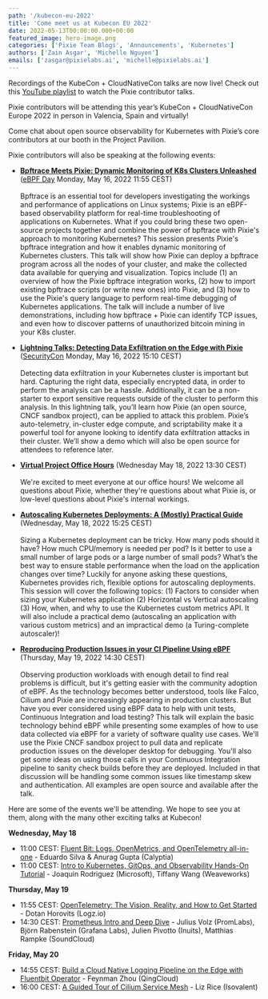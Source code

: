 ```yaml
---
path: '/kubecon-eu-2022'
title: 'Come meet us at Kubecon EU 2022'
date: 2022-05-13T00:00:00.000+00:00
featured_image: hero-image.png
categories: ['Pixie Team Blogs', 'Announcements', 'Kubernetes']
authors: ['Zain Asgar', 'Michelle Nguyen']
emails: ['zasgar@pixielabs.ai', 'michelle@pixielabs.ai']
---
```



<alert severity="info">
Recordings of the KubeCon + CloudNativeCon talks are now live! Check out this <a href="https://youtube.com/playlist?list=PLwam28KvZfrSTr5at3blIdY5YKzS2T6W-">YouTube playlist</a> to watch the Pixie contributor talks.
</alert>

Pixie contributors will be attending this year’s KubeCon + CloudNativeCon Europe 2022 in person in Valencia, Spain and virtually!

Come chat about open source observability for Kubernetes with Pixie’s core contributors at our booth in the Project Pavilion.

Pixie contributors will also be speaking at the following events:

- [**Bpftrace Meets Pixie: Dynamic Monitoring of K8s Clusters Unleashed**](https://sched.co/zrPc) ([eBPF Day](https://cloudnativeebpfdayeu22.sched.com/?iframe=no) Monday, May 16, 2022 11:55 CEST)<br/><br/>
Bpftrace is an essential tool for developers investigating the workings and performance of applications on Linux systems; Pixie is an eBPF-based observability platform for real-time troubleshooting of applications on Kubernetes. What if you could bring these two open-source projects together and combine the power of bpftrace with Pixie's approach to monitoring Kubernetes? This session presents Pixie's bpftrace integration and how it enables dynamic monitoring of Kubernetes clusters. This talk will show how Pixie can deploy a bpftrace program across all the nodes of your cluster, and make the collected data available for querying and visualization. Topics include (1) an overview of how the Pixie bpftrace integration works, (2) how to import existing bpftrace scripts (or write new ones) into Pixie, and (3) how to use the Pixie's query language to perform real-time debugging of Kubernetes applications. The talk will include a number of live demonstrations, including how bpftrace + Pixie can identify TCP issues, and even how to discover patterns of unauthorized bitcoin mining in your K8s cluster.

- [**Lightning Talks: Detecting Data Exfiltration on the Edge with Pixie**](https://sched.co/zsTa) ([SecurityCon](https://cloudnativesecurityconeu22.sched.com/) Monday, May 16, 2022 15:10 CEST)<br/><br/>
Detecting data exfiltration in your Kubernetes cluster is important but hard. Capturing the right data, especially encrypted data, in order to perform the analysis can be a hassle. Additionally, it can be a non-starter to export sensitive requests outside of the cluster to perform this analysis. In this lightning talk, you’ll learn how Pixie (an open source, CNCF sandbox project), can be applied to attack this problem. Pixie’s auto-telemetry, in-cluster edge compute, and scriptability make it a powerful tool for anyone looking to identify data exfiltration attacks in their cluster. We’ll show a demo which will also be open source for attendees to reference later.

- [**Virtual Project Office Hours**](https://sched.co/zdqe) (Wednesday May 18, 2022 13:30 CEST)<br/><br/>
We're excited to meet everyone at our office hours! We welcome all questions about Pixie, whether they're questions about what Pixie is, or low-level questions about Pixie's internal workings.

- [**Autoscaling Kubernetes Deployments: A (Mostly) Practical Guide**](https://sched.co/ytmH) (Wednesday, May 18, 2022 15:25 CEST)<br/><br/>
Sizing a Kubernetes deployment can be tricky. How many pods should it have? How much CPU/memory is needed per pod? Is it better to use a small number of large pods or a large number of small pods? What’s the best way to ensure stable performance when the load on the application changes over time? Luckily for anyone asking these questions, Kubernetes provides rich, flexible options for autoscaling deployments. This session will cover the following topics: (1) Factors to consider when sizing your Kubernetes application (2) Horizontal vs Vertical autoscaling (3) How, when, and why to use the Kubernetes custom metrics API. It will also include a practical demo (autoscaling an application with various custom metrics) and an impractical demo (a Turing-complete autoscaler)!

- [**Reproducing Production Issues in your CI Pipeline Using eBPF**](https://sched.co/ytpE) (Thursday, May 19, 2022 14:30 CEST) <br/><br/>
Observing production workloads with enough detail to find real problems is difficult, but it's getting easier with the community adoption of eBPF. As the technology becomes better understood, tools like Falco, Cilium and Pixie are increasingly appearing in production clusters. But have you ever considered using eBPF data to help with unit tests, Continuous Integration and load testing? This talk will explain the basic technology behind eBPF while presenting some examples of how to use data collected via eBPF for a variety of software quality use cases. We'll use the Pixie CNCF sandbox project to pull data and replicate production issues on the developer desktop for debugging. You'll also get some ideas on using those calls in your Continuous Integration pipeline to sanity check builds before they are deployed. Included in that discussion will be handling some common issues like timestamp skew and authentication. All examples are open source and available after the talk.

Here are some of the events we'll be attending. We hope to see you at them, along with the many other exciting talks at Kubecon!

**Wednesday, May 18**

- 11:00 CEST: [Fluent Bit: Logs, OpenMetrics, and OpenTelemetry all-in-one](https://sched.co/ytl1) - Eduardo Silva & Anurag Gupta (Calyptia)
- 11:00 CEST: [Intro to Kubernetes, GitOps, and Observability Hands-On Tutorial](https://sched.co/ytkj) - Joaquin Rodriguez (Microsoft), Tiffany Wang (Weaveworks)

**Thursday, May 19**

- 11:55 CEST: [OpenTelemetry: The Vision, Reality, and How to Get Started](https://sched.co/ytob) - Dotan Horovits (Logz.io)
- 14:30 CEST: [Prometheus Intro and Deep Dive](https://sched.co/ytpW) - Julius Volz (PromLabs), Björn Rabenstein (Grafana Labs), Julien Pivotto (Inuits), Matthias Rampke (SoundCloud)

**Friday, May 20**

- 14:55 CEST: [Build a Cloud Native Logging Pipeline on the Edge with Fluentbit Operator](https://sched.co/ytt3) - Feynman Zhou (QingCloud)
- 16:00 CEST: [A Guided Tour of Cilium Service Mesh](https://sched.co/yttj) - Liz Rice (Isovalent)
